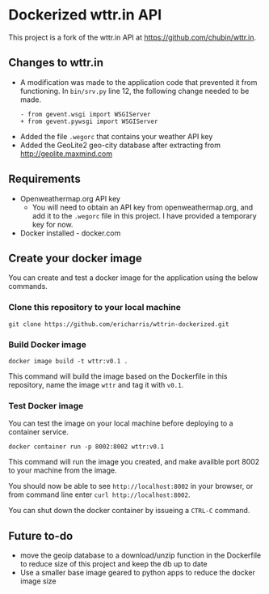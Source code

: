 # Dockerized wttr.in API

This project is a fork of the wttr.in API at https://github.com/chubin/wttr.in.

## Changes to wttr.in

- A modification was made to the application code that prevented it from functioning. In `bin/srv.py` line 12, the following change needed to be made.
    ```
    - from gevent.wsgi import WSGIServer
    + from gevent.pywsgi import WSGIServer
    ```
- Added the file `.wegorc` that contains your weather API key
- Added the GeoLite2 geo-city database after extracting from http://geolite.maxmind.com

## Requirements

- Openweathermap.org API key
    - You will need to obtain an API key from openweathermap.org, and add it to the `.wegorc` file in this project. I have provided a temporary key for now.
- Docker installed - docker.com

## Create your docker image

You can create and test a docker image for the application using the below commands.

### Clone this repository to your local machine

```
git clone https://github.com/ericharris/wttrin-dockerized.git
```

### Build Docker image

```
docker image build -t wttr:v0.1 .
```

This command will build the image based on the Dockerfile in this repository, name the image `wttr` and tag it with `v0.1`.

### Test Docker image
You can test the image on your local machine before deploying to a container service.

```
docker container run -p 8002:8002 wttr:v0.1
```

This command will run the image you created, and make availble port 8002 to your machine from the image.

You should now be able to see `http://localhost:8002` in your browser, or from command line enter `curl http://localhost:8002`.

You can shut down the docker container by issueing a `CTRL-C` command.

## Future to-do
* move the geoip database to a download/unzip function in the Dockerfile to reduce size of this project and keep the db up to date
* Use a smaller base image geared to python apps to reduce the docker image size